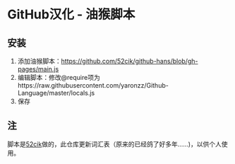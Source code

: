 # GitHub汉化 - 油猴脚本

## 安装
1. 添加油猴脚本：https://github.com/52cik/github-hans/blob/gh-pages/main.js
2. 编辑脚本：修改@require项为https://raw.githubusercontent.com/yaronzz/Github-Language/master/locals.js
3. 保存

## 注
脚本是[52cik](https://github.com/52cik)做的，此仓库更新词汇表（原来的已经鸽了好多年......)，以供个人使用。
